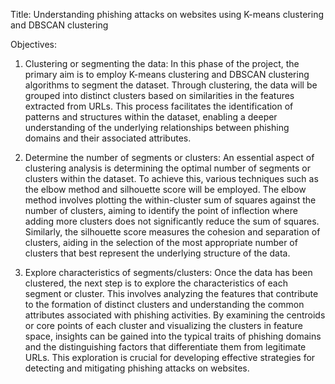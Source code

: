 Title: Understanding phishing attacks on websites using K-means clustering and DBSCAN clustering

Objectives: 

1. Clustering or segmenting the data: In this phase of the project, the primary aim is to employ K-means clustering and DBSCAN clustering algorithms to segment the dataset. Through clustering, the data will be grouped into distinct clusters based on similarities in the features extracted from URLs. This process facilitates the identification of patterns and structures within the dataset, enabling a deeper understanding of the underlying relationships between phishing domains and their associated attributes.

2. Determine the number of segments or clusters: An essential aspect of clustering analysis is determining the optimal number of segments or clusters within the dataset. To achieve this, various techniques such as the elbow method and silhouette score will be employed. The elbow method involves plotting the within-cluster sum of squares against the number of clusters, aiming to identify the point of inflection where adding more clusters does not significantly reduce the sum of squares. Similarly, the silhouette score measures the cohesion and separation of clusters, aiding in the selection of the most appropriate number of clusters that best represent the underlying structure of the data.

3. Explore characteristics of segments/clusters: Once the data has been clustered, the next step is to explore the characteristics of each segment or cluster. This involves analyzing the features that contribute to the formation of distinct clusters and understanding the common attributes associated with phishing activities. By examining the centroids or core points of each cluster and visualizing the clusters in feature space, insights can be gained into the typical traits of phishing domains and the distinguishing factors that differentiate them from legitimate URLs. This exploration is crucial for developing effective strategies for detecting and mitigating phishing attacks on websites.
